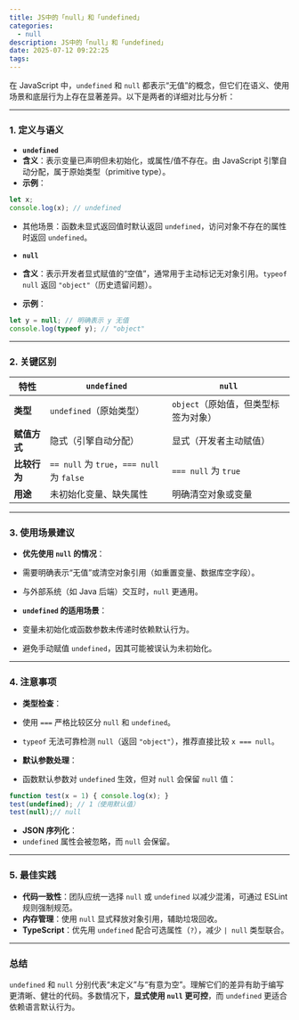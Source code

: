 ```yaml
---
title: JS中的「null」和「undefined」
categories:
  - null
description: JS中的「null」和「undefined」
date: 2025-07-12 09:22:25
tags:
---
```


在 JavaScript 中，`undefined` 和 `null` 都表示“无值”的概念，但它们在语义、使用场景和底层行为上存在显著差异。以下是两者的详细对比与分析：

---

### **1. 定义与语义**
- **`undefined`**
- **含义**：表示变量已声明但未初始化，或属性/值不存在。由 JavaScript 引擎自动分配，属于原始类型（primitive type）。
- **示例**：
```javascript
let x;
console.log(x); // undefined
```
- 其他场景：函数未显式返回值时默认返回 `undefined`，访问对象不存在的属性时返回 `undefined`。

- **`null`**
- **含义**：表示开发者显式赋值的“空值”，通常用于主动标记无对象引用。`typeof null` 返回 `"object"`（历史遗留问题）。
- **示例**：
```javascript
let y = null; // 明确表示 y 无值
console.log(typeof y); // "object"
```

---

### **2. 关键区别**
| **特性**| **`undefined`**| **`null`**|
|------------------------|------------------------------------------|-----------------------------------------|
| **类型**| `undefined`（原始类型）| `object`（原始值，但类型标签为对象） |
| **赋值方式**| 隐式（引擎自动分配）| 显式（开发者主动赋值）|
| **比较行为**| `== null` 为 `true`，`=== null` 为 `false` | `=== null` 为 `true`|
| **用途**| 未初始化变量、缺失属性| 明确清空对象或变量|

---

### **3. 使用场景建议**
- **优先使用 `null` 的情况**：
- 需要明确表示“无值”或清空对象引用（如重置变量、数据库空字段）。
- 与外部系统（如 Java 后端）交互时，`null` 更通用。

- **`undefined` 的适用场景**：
- 变量未初始化或函数参数未传递时依赖默认行为。
- 避免手动赋值 `undefined`，因其可能被误认为未初始化。

---

### **4. 注意事项**
- **类型检查**：
- 使用 `===` 严格比较区分 `null` 和 `undefined`。
- `typeof` 无法可靠检测 `null`（返回 `"object"`），推荐直接比较 `x === null`。

- **默认参数处理**：
- 函数默认参数对 `undefined` 生效，但对 `null` 会保留 `null` 值：
```javascript
function test(x = 1) { console.log(x); }
test(undefined); // 1（使用默认值）
test(null);// null
```

- **JSON 序列化**：
- `undefined` 属性会被忽略，而 `null` 会保留。

---

### **5. 最佳实践**
- **代码一致性**：团队应统一选择 `null` 或 `undefined` 以减少混淆，可通过 ESLint 规则强制规范。
- **内存管理**：使用 `null` 显式释放对象引用，辅助垃圾回收。
- **TypeScript**：优先用 `undefined` 配合可选属性（`?`），减少 `| null` 类型联合。

---

### **总结**
`undefined` 和 `null` 分别代表“未定义”与“有意为空”。理解它们的差异有助于编写更清晰、健壮的代码。多数情况下，**显式使用 `null` 更可控**，而 `undefined` 更适合依赖语言默认行为。